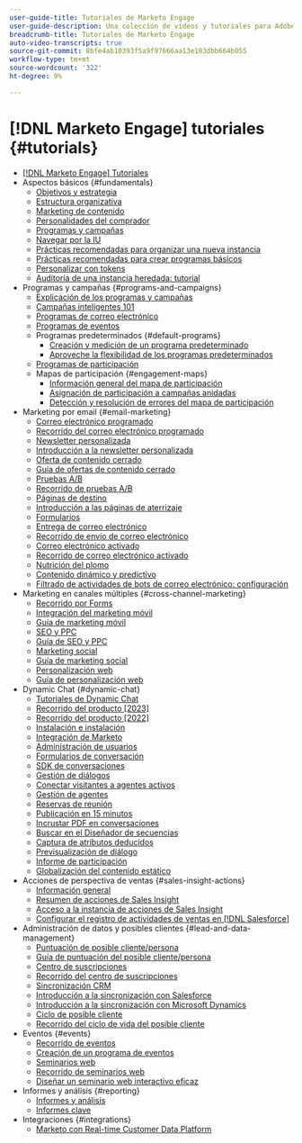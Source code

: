 ```yaml
---
user-guide-title: Tutoriales de Marketo Engage
user-guide-description: Una colección de vídeos y tutoriales para Adobe Marketo Engage.
breadcrumb-title: Tutoriales de Marketo Engage
auto-video-transcripts: true
source-git-commit: 8bfe4ab10393f5a9f97666aa13e183dbb664b055
workflow-type: tm+mt
source-wordcount: '322'
ht-degree: 9%

---
```



# [!DNL Marketo Engage] tutoriales {#tutorials}

+ [[!DNL Marketo Engage] Tutoriales](/help/_marketo-main/overview.md)
+ Aspectos básicos {#fundamentals}
   + [Objetivos y estrategia](/help/fundamentals/goals-and-strategy-learn.md)
   + [Estructura organizativa](/help/fundamentals/organizational-structure-learn.md)
   + [Marketing de contenido](/help/fundamentals/content-marketing-learn.md)
   + [Personalidades del comprador](/help/fundamentals/buyer-personas-learn.md)
   + [Programas y campañas](/help/fundamentals/programs-and-campaigns.md)
   + [Navegar por la IU](/help/fundamentals/ui-navigation.md)
   + [Prácticas recomendadas para organizar una nueva instancia](/help/fundamentals/best-practices-to-organize-a-new-instance.md)
   + [Prácticas recomendadas para crear programas básicos](/help/fundamentals/best-practices-for-creating-foundational-programs.md)
   + [Personalizar con tokens](/help/personalization/personalize-with-tokens.md)
   + [Auditoría de una instancia heredada: tutorial](https://experienceleague.adobe.com/docs/marketo-learn/auditing-an-inherited-instance/overview.html)
+ Programas y campañas {#programs-and-campaigns}
   + [Explicación de los programas y campañas](/help/programs/understanding-programs-and-campaigns.md)
   + [Campañas inteligentes 101](/help/campaigns/smart-campaigns-101.md)
   + [Programas de correo electrónico](/help/programs/email-programs.md)
   + [Programas de eventos](/help/programs/event-programs.md)
   + Programas predeterminados {#default-programs}
      + [Creación y medición de un programa predeterminado](/help/programs/create-and-measure-default-programs.md)
      + [Aproveche la flexibilidad de los programas predeterminados](/help/programs/leverage-the-flexibility-of-default-programs.md)
   + [Programas de participación](/help/programs/engagement-programs.md)
   + Mapas de participación {#engagement-maps}
      + [Información general del mapa de participación](/help/engagement-maps/engagement-map-overview.md)
      + [Asignación de participación a campañas anidadas](/help/engagement-maps/engagement-map-nested-campaign.md)
      + [Detección y resolución de errores del mapa de participación](/help/engagement-maps/engagement-map-error-detection-and-resolution.md)
+ Marketing por email {#email-marketing}
   + [Correo electrónico programado](/help/email-marketing/scheduled-email-learn.md)
   + [Recorrido del correo electrónico programado](/help/email-marketing/scheduled-email-watch.md)
   + [Newsletter personalizada](/help/email-marketing/personalized-newsletter-learn.md)
   + [Introducción a la newsletter personalizada](/help/email-marketing/personalized-newsletter-watch.md)
   + [Oferta de contenido cerrado](/help/email-marketing/gated-content-offer-learn.md)
   + [Guía de ofertas de contenido cerrado](/help/email-marketing/gated-content-offer-watch.md)
   + [Pruebas A/B](/help/email-marketing/ab-testing-learn.md)
   + [Recorrido de pruebas A/B](/help/email-marketing/ab-testing-watch.md)
   + [Páginas de destino](/help/email-marketing/landing-pages-learn.md)
   + [Introducción a las páginas de aterrizaje](/help/email-marketing/landing-pages-watch.md)
   + [Formularios](/help/email-marketing/forms-learn.md)
   + [Entrega de correo electrónico](/help/email-marketing/email-deliverability-learn.md)
   + [Recorrido de envío de correo electrónico](/help/email-marketing/email-deliverability-watch.md)
   + [Correo electrónico activado](/help/email-marketing/triggered-email-learn.md)
   + [Recorrido de correo electrónico activado](/help/email-marketing/triggered-email-watch.md)
   + [Nutrición del plomo](/help/email-marketing/lead-nuturing-learn.md)
   + [Contenido dinámico y predictivo](/help/email-marketing/dynamic-and-predictive-content-learn.md)
   + [Filtrado de actividades de bots de correo electrónico: configuración](/help/filtering-email-bot-activities/setup.md)
+ Marketing en canales múltiples {#cross-channel-marketing}
   + [Recorrido por Forms](/help/email-marketing/forms-watch.md)
   + [Integración del marketing móvil](/help/cross-channel-marketing/mobile-marketing-learn.md)
   + [Guía de marketing móvil](/help/cross-channel-marketing/mobile-marketing-watch.md)
   + [SEO y PPC](/help/cross-channel-marketing/seo-and-ppc-learn.md)
   + [Guía de SEO y PPC](/help/cross-channel-marketing/seo-and-ppc-watch.md)
   + [Marketing social](/help/cross-channel-marketing/social-marketing-learn.md)
   + [Guía de marketing social](/help/cross-channel-marketing/social-marketing-watch.md)
   + [Personalización web](/help/cross-channel-marketing/web-personalization-learn.md)
   + [Guía de personalización web](/help/cross-channel-marketing/web-personalization-watch.md)
+ Dynamic Chat {#dynamic-chat}
   + [Tutoriales de Dynamic Chat](/help/dynamic-chat/dynamic-chat-overview.md)
   + [Recorrido del producto [2023]](/help/dynamic-chat/product-tour.md)
   + [Recorrido del producto [2022]](/help/dynamic-chat/product-tour-2022.md)
   + [Instalación e instalación](/help/dynamic-chat/setup.md)
   + [Integración de Marketo](/help/dynamic-chat/marketo-integration.md)
   + [Administración de usuarios](/help/dynamic-chat/user-management.md)
   + [Formularios de conversación](/help/dynamic-chat/conversational-forms.md)
   + [SDK de conversaciones](/help/dynamic-chat/conversations-sdk.md)
   + [Gestión de diálogos](/help/dynamic-chat/dialogue-management.md)
   + [Conectar visitantes a agentes activos](/help/dynamic-chat/connect-visitors-to-live-agents.md)
   + [Gestión de agentes](/help/dynamic-chat/agent-management.md)
   + [Reservas de reunión](/help/dynamic-chat/meeting-booking.md)
   + [Publicación en 15 minutos](/help/dynamic-chat/go-live-in-15-minutes.md)
   + [Incrustar PDF en conversaciones](/help/dynamic-chat/document-cloud-integration.md)
   + [Buscar en el Diseñador de secuencias](/help/dynamic-chat/search-in-stream-designer.md)
   + [Captura de atributos deducidos](/help/dynamic-chat/capture-inferred-attributes.md)
   + [Previsualización de diálogo](/help/dynamic-chat/dialogue-preview.md)
   + [Informe de participación](/help/dynamic-chat/engagement-report.md)
   + [Globalización del contenido estático](/help/dynamic-chat/globalization-of-static-content.md)
+ Acciones de perspectiva de ventas {#sales-insight-actions}
   + [Información general](/help/sales-insight-actions/overview.md)
   + [Resumen de acciones de Sales Insight](/help/sales-insight-actions/sales-insight-actions-overview.md)
   + [Acceso a la instancia de acciones de Sales Insight](/help/sales-insight-actions/accessing-your-sales-insight-actions-instance.md)
   + [Configurar el registro de actividades de ventas en [!DNL Salesforce]](/help/sales-insight-actions/configure-sales-activity-logging-to-salesforce.md)
+ Administración de datos y posibles clientes {#lead-and-data-management}
   + [Puntuación de posible cliente/persona](/help/lead-and-data-management/lead-scoring-learn.md)
   + [Guía de puntuación del posible cliente/persona](/help/lead-and-data-management/lead-scoring-watch.md)
   + [Centro de suscripciones](/help/lead-and-data-management/subscription-center-learn.md)
   + [Recorrido del centro de suscripciones](/help/lead-and-data-management/subscription-center-watch.md)
   + [Sincronización CRM](/help/lead-and-data-management/crm-sync-learn.md)
   + [Introducción a la sincronización con Salesforce](/help/integrations/salesforce-sync-setup.md)
   + [Introducción a la sincronización con Microsoft Dynamics](/help/integrations/microsoft-dynamics-sync-setup.md)
   + [Ciclo de posible cliente](/help/lead-and-data-management/lead-lifecycle-learn.md)
   + [Recorrido del ciclo de vida del posible cliente](/help/lead-and-data-management/lead-lifecycle-watch.md)
+ Eventos {#events}
   + [Recorrido de eventos](/help/events/events-watch.md)
   + [Creación de un programa de eventos](/help/events/events-learn.md)
   + [Seminarios web](/help/events/webinar-learn.md)
   + [Recorrido de seminarios web](/help/events/webinar-watch.md)
   + [Diseñar un seminario web interactivo eficaz](/help/events/design-an-effective-interactive-webinar.md)
+ Informes y análisis {#reporting}
   + [Informes y análisis](/help/reporting/reporting-and-analytics.md)
   + [Informes clave](/help/reporting/key-reports.md)
+ Integraciones {#integrations}
   + [Marketo con Real-time Customer Data Platform](https://experienceleague.adobe.com/docs/platform-learn/tutorials/sources/ingest-data-from-marketo.html)
